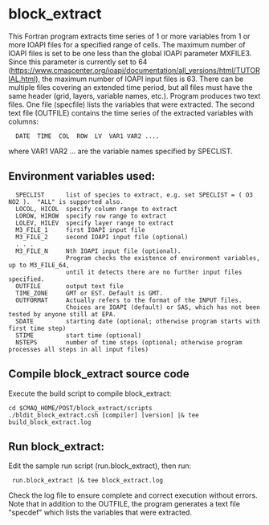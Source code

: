 block_extract
========

This Fortran program extracts time series of 1 or more variables from 1 or more IOAPI files for a specified range of cells. The maximum number of IOAPI files is set to be one less than the global IOAPI parameter MXFILE3. Since this parameter is currently set to 64 (https://www.cmascenter.org/ioapi/documentation/all_versions/html/TUTORIAL.html), the maximum number of IOAPI input files is 63. There can be multiple files covering an extended time period, but all files must have the same header (grid, layers, variable names, etc.).  Program produces two text files. One file (specfile) lists the variables that were extracted.  The second text file (OUTFILE) contains the time series of the extracted variables with columns: 
```
  DATE  TIME  COL  ROW  LV  VAR1 VAR2 .... 
```
where VAR1 VAR2 ... are the variable names specified by SPECLIST.

## Environment variables used:

```
  SPECLIST      list of species to extract, e.g. set SPECLIST = ( O3 NO2 ).  "ALL" is supported also.
  LOCOL, HICOL  specify column range to extract
  LOROW, HIROW  specify row range to extract
  LOLEV, HILEV  specify layer range to extract
  M3_FILE_1     first IOAPI input file
  M3_FILE_2     second IOAPI input file (optional)
  . . .
  M3_FILE_N     Nth IOAPI input file (optional). 
                Program checks the existence of environment variables, up to M3_FILE_64, 
                until it detects there are no further input files specified.
  OUTFILE       output text file
  TIME_ZONE     GMT or EST. Default is GMT.
  OUTFORMAT     Actually refers to the format of the INPUT files. 
                Choices are IOAPI (default) or SAS, which has not been tested by anyone still at EPA.
  SDATE         starting date (optional; otherwise program starts with first time step)
  STIME         start time (optional)
  NSTEPS        number of time steps (optional; otherwise program processes all steps in all input files)
```
## Compile block_extract source code

Execute the build script to compile block_extract:

```
cd $CMAQ_HOME/POST/block_extract/scripts
./bldit_block_extract.csh [compiler] [version] |& tee build_block_extract.log
```

## Run block_extract:
Edit the sample run script (run.block_extract), then run:
```
 run.block_extract |& tee block_extract.log
```
Check the log file to ensure complete and correct execution without errors.
Note that in addition to the OUTFILE, the program generates a text file "specdef" which lists the variables that were extracted.


